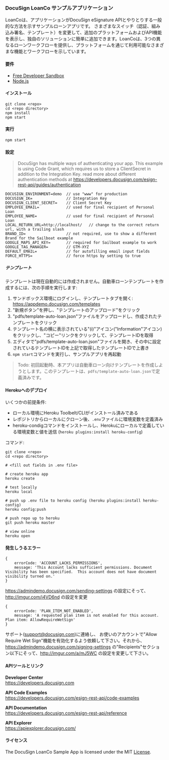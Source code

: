 
### DocuSign LoanCo サンプルアプリケーション

LoanCoは、アプリケーションがDocuSign eSignature APIとやりとりする一般的な方法を示すサンプルローンアプリです。 さまざまなスイッチ（認証、組み込み署名、テンプレート）を変更して、追加のプラットフォームおよびAPI機能を表示し、独自のソリューションに簡単に追加できます。LoanCoは、3つの異なるローンワークフローを提供し、プラットフォームを通じて利用可能なさまざまな機能とワークフローを示しています。

#### 要件

- [Free Developer Sandbox](https://go.docusign.com/sandbox/productshot?elq=16799)
- [Node.js](https://nodejs.org/en/)


#### インストール 

    git clone <repo> 
    cd <repo directory>
    npm install
    npm start


#### 実行 

    npm start
    

#### 設定 

> DocuSign has multiple ways of authenticating your app. This example is using Code Grant, which requires us to store a ClientSecret in addition to the Integration Key. read more about different authentication methods at https://developers.docusign.com/esign-rest-api/guides/authentication


    DOCUSIGN_ENVIRONMENT=demo  // use "www" for production  
	DOCUSIGN_IK=               // Integration Key 
    DOCUSIGN_CLIENT_SECRET=    // Client Secret Key 
    EMPLOYEE_EMAIL=            // used for final recipient of Personal Loan
    EMPLOYEE_NAME=             // used for final recipient of Personal Loan
    LOCAL_RETURN_URL=http://localhost/   // change to the correct return url, with a trailing slash
    BRAND_ID=                  // not required, use to show a different Brand for the Sailboat example 
    GOOGLE_MAPS_API_KEY=       // required for Sailboat example to work
    GOOGLE_TAG_MANAGER=        // GTM-XYZ
    DEFAULT_EMAIL=             // for autofilling email input fields
    FORCE_HTTPS=               // force https by setting to true


##### テンプレート 

テンプレートは現在自動的には作成されません。自動車ローンテンプレートを作成するには、次の手順を実行します:

1. サンドボックス環境にログインし、テンプレートタブを開く: https://appdemo.docusign.com/templates  
1. "新規ボタン"を押し、"テンプレートのアップロード"をクリック 
1. "pdfs/template-auto-loan.json"ファイルをアップロードし、作成されたテンプレートをクリック
1. テンプレート名の横に表示されている"(i)"アイコン("Information"アイコン)をクリックし、"コピー"リンクをクリックして、テンプレートIDを取得 
1. エディタで"pdfs/template-auto-loan.json"ファイルを開き、その中に設定されているテンプレートIDを上記で取得したテンプレートIDで上書き 
1. `npm start`コマンドを実行し、サンプルアプリを再起動

> Todo: 初回起動時、本アプリは自動車ローン向けテンプレートを作成しようとします。このテンプレートは、`pdfs/template-auto-loan.json`で定義済みです。 


#### Herokuへのデプロイ

いくつかの前提条件:

- ローカル環境にHeroku Toolbelt/CLIがインストール済みである  
- レポジトリからローカルにクローン後、`.env`ファイルに環境変数を定義済み 
- heroku-condigコマンドをインストールし、Herokuにローカルで定義している環境変数と値を送信 (`heroku plugins:install heroku-config`)  


コマンド:  

    git clone <repo>
    cd <repo directory>

    # <fill out fields in .env file>

    # create heroku app
    heroku create    

    # test locally
    heroku local

    # push up .env file to heroku config (heroku plugins:install heroku-config)
    heroku config:push

    # push repo up to heroku 
    git push heroku master

    # view online
    heroku open
    


#### 発生しうるエラー  

    { 
        errorCode: 'ACCOUNT_LACKS_PERMISSIONS',
        message: 'This Account lacks sufficient permissions. Document Visibility has been specified.  This account does not have document visibility turned on.' 
    }

https://admindemo.docusign.com/sending-settings の設定にそって、http://imgur.com/j4VD6nd の設定を変更


    {
        errorCode: 'PLAN_ITEM_NOT_ENABLED',
        message: 'A requested plan item is not enabled for this account. Plan item: AllowRequireWetSign' 
    }

サポート(support@docusign.com)に連絡し、 お使いのアカウントで"Allow Require Wet Sign"機能を有効化するよう依頼して下さい。それから、https://admindemo.docusign.com/signing-settings の"Recipients"セクション以下にそって、http://imgur.com/a/mJ5WC の設定を変更して下さい。



#### APIツールとリンク

__Developer Center__  
https://developers.docusign.com

__API Code Examples__  
https://developers.docusign.com/esign-rest-api/code-examples

__API Documentation__  
https://developers.docusign.com/esign-rest-api/reference

__API Explorer__  
https://apiexplorer.docusign.com/  



#### ライセンス 

The DocuSign LoanCo Sample App is licensed under the MIT [License](LICENSE).




